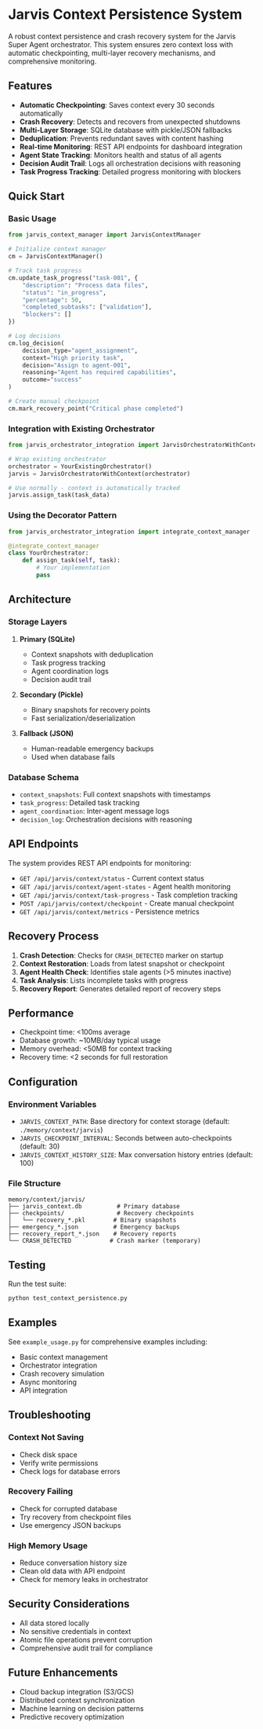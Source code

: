 # Jarvis Context Persistence System

A robust context persistence and crash recovery system for the Jarvis Super Agent orchestrator. This system ensures zero context loss with automatic checkpointing, multi-layer recovery mechanisms, and comprehensive monitoring.

## Features

- **Automatic Checkpointing**: Saves context every 30 seconds automatically
- **Crash Recovery**: Detects and recovers from unexpected shutdowns
- **Multi-Layer Storage**: SQLite database with pickle/JSON fallbacks
- **Deduplication**: Prevents redundant saves with content hashing
- **Real-time Monitoring**: REST API endpoints for dashboard integration
- **Agent State Tracking**: Monitors health and status of all agents
- **Decision Audit Trail**: Logs all orchestration decisions with reasoning
- **Task Progress Tracking**: Detailed progress monitoring with blockers

## Quick Start

### Basic Usage

```python
from jarvis_context_manager import JarvisContextManager

# Initialize context manager
cm = JarvisContextManager()

# Track task progress
cm.update_task_progress("task-001", {
    "description": "Process data files",
    "status": "in_progress",
    "percentage": 50,
    "completed_subtasks": ["validation"],
    "blockers": []
})

# Log decisions
cm.log_decision(
    decision_type="agent_assignment",
    context="High priority task",
    decision="Assign to agent-001",
    reasoning="Agent has required capabilities",
    outcome="success"
)

# Create manual checkpoint
cm.mark_recovery_point("Critical phase completed")
```

### Integration with Existing Orchestrator

```python
from jarvis_orchestrator_integration import JarvisOrchestratorWithContext

# Wrap existing orchestrator
orchestrator = YourExistingOrchestrator()
jarvis = JarvisOrchestratorWithContext(orchestrator)

# Use normally - context is automatically tracked
jarvis.assign_task(task_data)
```

### Using the Decorator Pattern

```python
from jarvis_orchestrator_integration import integrate_context_manager

@integrate_context_manager
class YourOrchestrator:
    def assign_task(self, task):
        # Your implementation
        pass
```

## Architecture

### Storage Layers

1. **Primary (SQLite)**
   - Context snapshots with deduplication
   - Task progress tracking
   - Agent coordination logs
   - Decision audit trail

2. **Secondary (Pickle)**
   - Binary snapshots for recovery points
   - Fast serialization/deserialization

3. **Fallback (JSON)**
   - Human-readable emergency backups
   - Used when database fails

### Database Schema

- `context_snapshots`: Full context snapshots with timestamps
- `task_progress`: Detailed task tracking
- `agent_coordination`: Inter-agent message logs
- `decision_log`: Orchestration decisions with reasoning

## API Endpoints

The system provides REST API endpoints for monitoring:

- `GET /api/jarvis/context/status` - Current context status
- `GET /api/jarvis/context/agent-states` - Agent health monitoring
- `GET /api/jarvis/context/task-progress` - Task completion tracking
- `POST /api/jarvis/context/checkpoint` - Create manual checkpoint
- `GET /api/jarvis/context/metrics` - Persistence metrics

## Recovery Process

1. **Crash Detection**: Checks for `CRASH_DETECTED` marker on startup
2. **Context Restoration**: Loads from latest snapshot or checkpoint
3. **Agent Health Check**: Identifies stale agents (>5 minutes inactive)
4. **Task Analysis**: Lists incomplete tasks with progress
5. **Recovery Report**: Generates detailed report of recovery steps

## Performance

- Checkpoint time: <100ms average
- Database growth: ~10MB/day typical usage
- Memory overhead: <50MB for context tracking
- Recovery time: <2 seconds for full restoration

## Configuration

### Environment Variables

- `JARVIS_CONTEXT_PATH`: Base directory for context storage (default: `./memory/context/jarvis`)
- `JARVIS_CHECKPOINT_INTERVAL`: Seconds between auto-checkpoints (default: 30)
- `JARVIS_CONTEXT_HISTORY_SIZE`: Max conversation history entries (default: 100)

### File Structure

```
memory/context/jarvis/
├── jarvis_context.db          # Primary database
├── checkpoints/               # Recovery checkpoints
│   └── recovery_*.pkl        # Binary snapshots
├── emergency_*.json          # Emergency backups
├── recovery_report_*.json    # Recovery reports
└── CRASH_DETECTED           # Crash marker (temporary)
```

## Testing

Run the test suite:

```bash
python test_context_persistence.py
```

## Examples

See `example_usage.py` for comprehensive examples including:
- Basic context management
- Orchestrator integration
- Crash recovery simulation
- Async monitoring
- API integration

## Troubleshooting

### Context Not Saving
- Check disk space
- Verify write permissions
- Check logs for database errors

### Recovery Failing
- Check for corrupted database
- Try recovery from checkpoint files
- Use emergency JSON backups

### High Memory Usage
- Reduce conversation history size
- Clean old data with API endpoint
- Check for memory leaks in orchestrator

## Security Considerations

- All data stored locally
- No sensitive credentials in context
- Atomic file operations prevent corruption
- Comprehensive audit trail for compliance

## Future Enhancements

- Cloud backup integration (S3/GCS)
- Distributed context synchronization
- Machine learning on decision patterns
- Predictive recovery optimization
